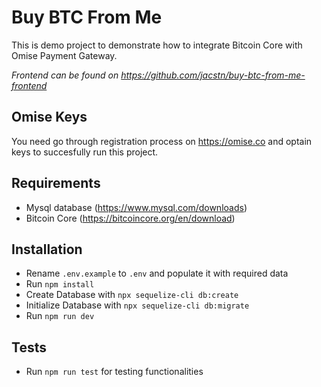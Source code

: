 # Buy BTC From Me

This is demo project to demonstrate how to integrate Bitcoin Core with  Omise Payment Gateway.

_Frontend can be found on https://github.com/jacstn/buy-btc-from-me-frontend_

## Omise Keys
You need go through registration process on https://omise.co and optain keys to succesfully run this project.

## Requirements
 - Mysql database (https://www.mysql.com/downloads)
 - Bitcoin Core (https://bitcoincore.org/en/download)

## Installation
- Rename `.env.example` to `.env` and populate it with required data
- Run `npm install`
- Create Database with `npx sequelize-cli db:create`
- Initialize Database with `npx sequelize-cli db:migrate`
- Run `npm run dev`

## Tests
 - Run `npm run test` for testing functionalities

